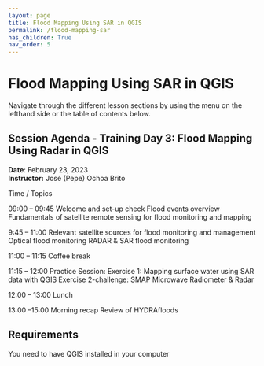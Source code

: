 ```yaml
---
layout: page
title: Flood Mapping Using SAR in QGIS
permalink: /flood-mapping-sar
has_children: True
nav_order: 5
---
```


# Flood Mapping Using SAR in QGIS
Navigate through the different lesson sections by using the menu on the lefthand side or the table of contents below.

## Session Agenda - Training Day 3: Flood Mapping Using Radar in QGIS
**Date**: February 23, 2023  
**Instructor:** José (Pepe) Ochoa Brito

Time / Topics

09:00 – 09:45
Welcome and set-up check
Flood events overview
Fundamentals of satellite remote sensing for flood monitoring and mapping

9:45 – 11:00
Relevant satellite sources for flood monitoring and management
Optical flood monitoring
RADAR & SAR flood monitoring		

11:00 – 11:15
Coffee break

11:15 – 12:00
Practice Session:
Exercise 1: Mapping surface water using SAR data with QGIS
Exercise 2-challenge: SMAP Microwave Radiometer & Radar

12:00 – 13:00
Lunch

13:00 –15:00
Morning recap
Review of HYDRAfloods


## Requirements
You need to have QGIS installed in your computer
